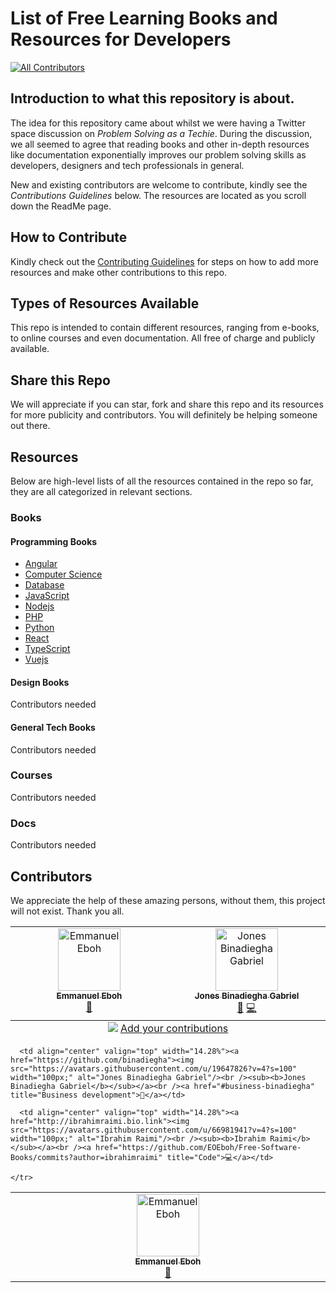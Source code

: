 # List of Free Learning Books and Resources for Developers

<!-- ALL-CONTRIBUTORS-BADGE:START - Do not remove or modify this section -->
[![All Contributors](https://img.shields.io/badge/all_contributors-2-orange.svg?style=flat-square)](#contributors-)
<!-- ALL-CONTRIBUTORS-BADGE:END -->

## Introduction to what this repository is about.

The idea for this repository came about whilst we were having a Twitter space discussion on _Problem Solving as a Techie_. During the discussion, we all seemed to agree
that reading books and other in-depth resources like documentation exponentially improves our problem solving skills as developers, designers and tech professionals in general.

New and existing contributors are welcome to contribute, kindly see the _Contributions Guidelines_ below.
The resources are located as you scroll down the ReadMe page.

## How to Contribute

Kindly check out the [Contributing Guidelines](/main/CONTRIBUTING.md) for steps on how to add more resources and make other contributions to this repo.

## Types of Resources Available

This repo is intended to contain different resources, ranging from e-books, to online courses and even documentation. All free of charge and publicly available.

## Share this Repo

We will appreciate if you can star, fork and share this repo and its resources for more publicity and contributors. You will definitely be helping someone out there.

## Resources

Below are high-level lists of all the resources contained in the repo so far, they are all categorized in relevant sections.

### Books

#### Programming Books

- [Angular](/books/dev-books/Angular/angular.md)
- [Computer Science](/books/dev-books/ComputerScience/computerscience.md)
- [Database](/books/dev-books/Database/database.md)
- [JavaScript](/books/dev-books/JavaScript/javascript.md)
- [Nodejs](/books/dev-books/Nodejs/nodejs.md)
- [PHP](/books/dev-books/PHP/php.md)
- [Python](/books/dev-books/Python/python.md)
- [React](/books/dev-books/React/react.md)
- [TypeScript](/books/dev-books/TypeScript/typescript.md)
- [Vuejs](/books/dev-books/Vue/vue.md)

#### Design Books

Contributors needed

#### General Tech Books

Contributors needed

### Courses

Contributors needed

### Docs

Contributors needed

## Contributors

We appreciate the help of these amazing persons, without them, this project will not exist. Thank you all.

<!-- ALL-CONTRIBUTORS-LIST:START - Do not remove or modify this section -->
<!-- prettier-ignore-start -->
<!-- markdownlint-disable -->
<table>
  <tbody>
    <tr>
      <td align="center" valign="top" width="14.28%"><a href="http://emmanueleboh.vercel.app"><img src="https://avatars.githubusercontent.com/u/63825997?v=4?s=100" width="100px;" alt="Emmanuel Eboh"/><br /><sub><b>Emmanuel Eboh</b></sub></a><br /><a href="https://github.com/EOEboh/Free-Software-Books/commits?author=EOEboh" title="Documentation">📖</a></td>
      <td align="center" valign="top" width="14.28%"><a href="https://github.com/binadiegha"><img src="https://avatars.githubusercontent.com/u/19647826?v=4?s=100" width="100px;" alt="Jones Binadiegha Gabriel"/><br /><sub><b>Jones Binadiegha Gabriel</b></sub></a><br /><a href="#business-binadiegha" title="Business development">💼</a> <a href="https://github.com/EOEboh/Free-Software-Books/commits?author=binadiegha" title="Code">💻</a></td>
    </tr>
  </tbody>
  <tfoot>
    <tr>
      <td align="center" size="13px" colspan="7">
        <img src="https://raw.githubusercontent.com/all-contributors/all-contributors-cli/1b8533af435da9854653492b1327a23a4dbd0a10/assets/logo-small.svg">
          <a href="https://all-contributors.js.org/docs/en/bot/usage">Add your contributions</a>
        </img>
      </td>
    </tr>
  </tfoot>
</table>

<!-- markdownlint-restore -->
<!-- prettier-ignore-end -->

<!-- ALL-CONTRIBUTORS-LIST:END -->

<!-- ALL-CONTRIBUTORS-LIST:START - Do not remove or modify this section -->
<!-- prettier-ignore-start -->
<!-- markdownlint-disable -->
<table>
  <tbody>
    <tr>
      <td align="center" valign="top" width="14.28%"><a href="http://emmanueleboh.vercel.app"><img src="https://avatars.githubusercontent.com/u/63825997?v=4?s=100" width="100px;" alt="Emmanuel Eboh"/><br /><sub><b>Emmanuel Eboh</b></sub></a><br /><a href="https://github.com/EOEboh/Free-Software-Books/commits?author=EOEboh" title="Documentation">📖</a></td>

      <td align="center" valign="top" width="14.28%"><a href="https://github.com/binadiegha"><img src="https://avatars.githubusercontent.com/u/19647826?v=4?s=100" width="100px;" alt="Jones Binadiegha Gabriel"/><br /><sub><b>Jones Binadiegha Gabriel</b></sub></a><br /><a href="#business-binadiegha" title="Business development">💼</a></td>

      <td align="center" valign="top" width="14.28%"><a href="http://ibrahimraimi.bio.link"><img src="https://avatars.githubusercontent.com/u/66981941?v=4?s=100" width="100px;" alt="Ibrahim Raimi"/><br /><sub><b>Ibrahim Raimi</b></sub></a><br /><a href="https://github.com/EOEboh/Free-Software-Books/commits?author=ibrahimraimi" title="Code">💻</a></td>

    </tr>
  </tbody>
</table>

<!-- markdownlint-restore -->
<!-- prettier-ignore-end -->

<!-- ALL-CONTRIBUTORS-LIST:END -->
<!-- prettier-ignore-start -->
<!-- markdownlint-disable -->

<!-- markdownlint-restore -->
<!-- prettier-ignore-end -->

<!-- ALL-CONTRIBUTORS-LIST:END -->
